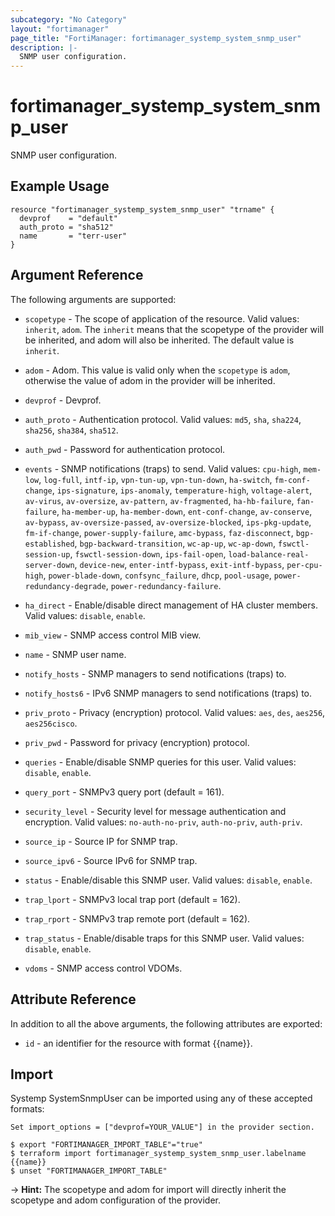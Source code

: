 ```yaml
---
subcategory: "No Category"
layout: "fortimanager"
page_title: "FortiManager: fortimanager_systemp_system_snmp_user"
description: |-
  SNMP user configuration.
---
```


# fortimanager_systemp_system_snmp_user
SNMP user configuration.

## Example Usage

```hcl
resource "fortimanager_systemp_system_snmp_user" "trname" {
  devprof    = "default"
  auth_proto = "sha512"
  name       = "terr-user"
}
```

## Argument Reference


The following arguments are supported:

* `scopetype` - The scope of application of the resource. Valid values: `inherit`, `adom`. The `inherit` means that the scopetype of the provider will be inherited, and adom will also be inherited. The default value is `inherit`.
* `adom` - Adom. This value is valid only when the `scopetype` is `adom`, otherwise the value of adom in the provider will be inherited.
* `devprof` - Devprof.

* `auth_proto` - Authentication protocol. Valid values: `md5`, `sha`, `sha224`, `sha256`, `sha384`, `sha512`.

* `auth_pwd` - Password for authentication protocol.
* `events` - SNMP notifications (traps) to send. Valid values: `cpu-high`, `mem-low`, `log-full`, `intf-ip`, `vpn-tun-up`, `vpn-tun-down`, `ha-switch`, `fm-conf-change`, `ips-signature`, `ips-anomaly`, `temperature-high`, `voltage-alert`, `av-virus`, `av-oversize`, `av-pattern`, `av-fragmented`, `ha-hb-failure`, `fan-failure`, `ha-member-up`, `ha-member-down`, `ent-conf-change`, `av-conserve`, `av-bypass`, `av-oversize-passed`, `av-oversize-blocked`, `ips-pkg-update`, `fm-if-change`, `power-supply-failure`, `amc-bypass`, `faz-disconnect`, `bgp-established`, `bgp-backward-transition`, `wc-ap-up`, `wc-ap-down`, `fswctl-session-up`, `fswctl-session-down`, `ips-fail-open`, `load-balance-real-server-down`, `device-new`, `enter-intf-bypass`, `exit-intf-bypass`, `per-cpu-high`, `power-blade-down`, `confsync_failure`, `dhcp`, `pool-usage`, `power-redundancy-degrade`, `power-redundancy-failure`.

* `ha_direct` - Enable/disable direct management of HA cluster members. Valid values: `disable`, `enable`.

* `mib_view` - SNMP access control MIB view.
* `name` - SNMP user name.
* `notify_hosts` - SNMP managers to send notifications (traps) to.
* `notify_hosts6` - IPv6 SNMP managers to send notifications (traps) to.
* `priv_proto` - Privacy (encryption) protocol. Valid values: `aes`, `des`, `aes256`, `aes256cisco`.

* `priv_pwd` - Password for privacy (encryption) protocol.
* `queries` - Enable/disable SNMP queries for this user. Valid values: `disable`, `enable`.

* `query_port` - SNMPv3 query port (default = 161).
* `security_level` - Security level for message authentication and encryption. Valid values: `no-auth-no-priv`, `auth-no-priv`, `auth-priv`.

* `source_ip` - Source IP for SNMP trap.
* `source_ipv6` - Source IPv6 for SNMP trap.
* `status` - Enable/disable this SNMP user. Valid values: `disable`, `enable`.

* `trap_lport` - SNMPv3 local trap port (default = 162).
* `trap_rport` - SNMPv3 trap remote port (default = 162).
* `trap_status` - Enable/disable traps for this SNMP user. Valid values: `disable`, `enable`.

* `vdoms` - SNMP access control VDOMs.


## Attribute Reference

In addition to all the above arguments, the following attributes are exported:
* `id` - an identifier for the resource with format {{name}}.

## Import

Systemp SystemSnmpUser can be imported using any of these accepted formats:
```
Set import_options = ["devprof=YOUR_VALUE"] in the provider section.

$ export "FORTIMANAGER_IMPORT_TABLE"="true"
$ terraform import fortimanager_systemp_system_snmp_user.labelname {{name}}
$ unset "FORTIMANAGER_IMPORT_TABLE"
```
-> **Hint:** The scopetype and adom for import will directly inherit the scopetype and adom configuration of the provider.

